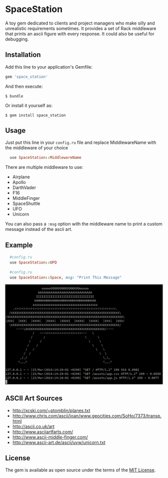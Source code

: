 # SpaceStation

A toy gem dedicated to clients and project managers who make silly and unrealistic requirements sometimes.
It provides a set of Rack middleware that prints an ascii figure with every response.
It could also be useful for debugging.

## Installation

Add this line to your application's Gemfile:

```ruby
gem 'space_station'
```

And then execute:

    $ bundle

Or install it yourself as:

    $ gem install space_station

## Usage

Just put this line in your `config.ru` file and replace MiddlewareName with the middleware of your choice

```ruby
  use SpaceStation::MiddlewareName
```

There are multiple middleware to use:
- Airplane
- Apollo
- DarthVader
- F16
- MiddleFinger
- SpaceShuttle
- UFO
- Unicorn

You can also pass a `:msg` option with the middleware name to print a custom message instead of the ascii art.

## Example

```ruby
  #config.ru
  use SpaceStation::UFO
```

```ruby
  #config.ru
  use SpaceStation::Space, msg: "Print This Message"
```

![UFO Example](/ufo_example.png)

## ASCII Art Sources
- http://xcski.com/~ptomblin/planes.txt
- http://www.chris.com/ascii/joan/www.geocities.com/SoHo/7373/transp.html
- http://ascii.co.uk/art
- http://www.asciiartfarts.com/
- http://www.ascii-middle-finger.com/
- http://www.ascii-art.de/ascii/uvw/unicorn.txt


## License

The gem is available as open source under the terms of the [MIT License](http://opensource.org/licenses/MIT).
